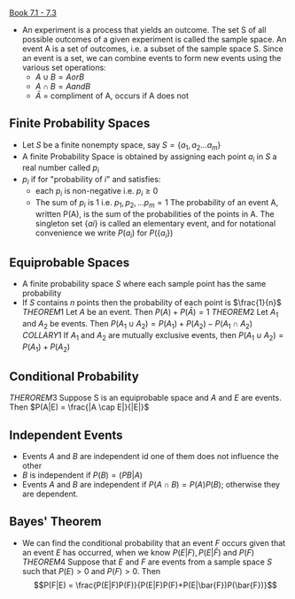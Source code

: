 [Book 7.1 - 7.3](https://docs.google.com/viewer?a=v&pid=sites&srcid=ZGVmYXVsdGRvbWFpbnxzYWVlZG9vbjF8Z3g6N2JmM2Y5YWEzMmRlNWUzNw)
- An experiment is a process that yields an outcome. The set S of all possible outcomes of a given experiment is called the sample space. An event A is a set of outcomes, i.e. a subset of the sample space S.
Since an event is a set, we can combine events to form new events using the various set operations:
	- $A \cup B = A or B$
	- $A \cap B = A and B$
	- $\bar{A}$ = compliment of A, occurs if A does not

## Finite Probability Spaces
- Let $S$ be a finite nonempty space, say $S = \{a_1, a_2 ... a_m\}$
- A finite Probability Space is obtained by assigning each point $a_i$ in $S$ a real number called $p_i$
- $p_i$ if for "probability of $i$" and satisfies:
	- each $p_i$ is non-negative i.e. $p_i \geq 0$
	- The sum of $p_i$ is 1 i.e. $p_1, p_2, ... p_m = 1$
The probability of an event A, written P(A), is the sum of the probabilities of the points in A. The singleton set $\{ai\}$ is called an elementary event, and for notational convenience we write $P(a_i)$ for $P(\{a_i\})$

## Equiprobable Spaces
- A finite probability space $S$ where each sample point has the same probability
- If $S$ contains $n$ points then the probability of each point is $\frac{1}{n}$
$THEOREM1$ Let $A$ be an event. Then $P(A) + P(\bar{A}) = 1$
$THEOREM2$ Let $A_1$ and $A_2$ be events. Then $P(A_1 \cup A_2) = P(A_1) + P(A_2) - P(A_1 \cap A_2)$
$COLLARY1$ If $A_1$ and $A_2$ are mutually exclusive events, then $P(A_1 \cup A_2) = P(A_1) + P(A_2)$

## Conditional Probability
$THEROREM3$ Suppose S is an equiprobable space and $A$ and $E$ are events. Then $P(A|E) = \frac{|A \cap E|}{|E|}$

## Independent Events
- Events $A$ and $B$ are independent id one of them does not influence the other
- $B$ is independent if $P(B) = (PB|A)$
- Events $A$ and $B$ are independent if $P(A∩B) = P(A)P(B)$; otherwise they are dependent.

## Bayes' Theorem
- We can find the conditional probability that an event $F$ occurs given that an event $E$ has occurred, when we know $P(E|F),P(E|\bar{F})$ and $P(F)$
$THEOREM4$ Suppose that $E$ and $F$ are events from a sample space $S$ such that $P(E) > 0$ and $P(F) > 0$. Then $$P(F|E) = \frac{P(E|F)P(F)}{P(E|F)P(F)+P(E|\bar{F})P(\bar{F})}$$

